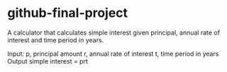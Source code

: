 # github-final-project
A calculator that calculates simple interest given principal, annual rate of interest and time period in years.

Input:
   p, principal amount
   r, annual rate of interest
   t, time period in years
Output
   simple interest = p*r*t
